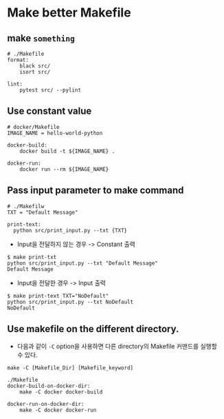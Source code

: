 # Make better Makefile

## make `something`

```
# ./Makefile
format:
	black src/
	isort src/

lint: 
	pytest src/ --pylint
```

## Use constant value

```
# docker/Makefile
IMAGE_NAME = hello-world-python

docker-build:
	docker build -t ${IMAGE_NAME} .

docker-run:
	docker run --rm ${IMAGE_NAME} 
```

## Pass input parameter to make command

```
# ./Makefilw
TXT = "Default Message"

print-text:
  python src/print_input.py --txt {TXT}
```

- Input을 전달하지 않는 경우 -> Constant 출력

```
$ make print-txt
python src/print_input.py --txt "Default Message"
Default Message
```

- Input을 전달한 경우 -> Input 출력

```
$ make print-text TXT="NoDefault"
python src/print_input.py --txt NoDefault
NoDefault

```

## Use makefile on the different directory.

- 다음과 같이 `-C` option을 사용하면 다른 directory의 Makefile 커맨드를 실행할 수 있다.

```
make -C [Makefile_Dir] [Makefile_keyword]
```

```
./Makefile
docker-build-on-docker-dir:
	make -C docker docker-build

docker-run-on-docker-dir:
	make -C docker docker-run
```
